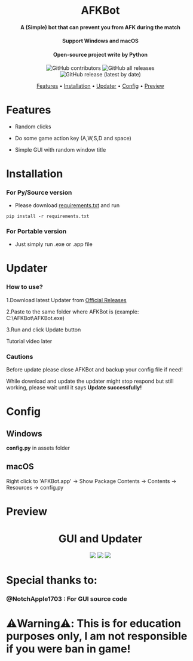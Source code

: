 <h1 align="center">AFKBot</h1>

<h4 align="center">A (Simple) bot that can prevent you from AFK during the match</h4>
<h4 align="center">Support Windows and macOS</h4>
<h4 align="center">Open-source project write by Python</h4>

<p align="center">
<img alt="GitHub contributors" src="https://img.shields.io/github/contributors/gorouflex/afkbot?style=for-the-badge">
<img alt="GitHub all releases" src="https://img.shields.io/github/downloads/gorouflex/afkbot/total?style=for-the-badge">
<img alt="GitHub release (latest by date)" src="https://img.shields.io/github/v/release/gorouflex/afkbot?style=for-the-badge">

  
<p align="center">
  <a href="#features">Features</a>
  •
  <a href="#installation">Installation</a>
  •
  <a href="#updater">Updater</a>
  •
  <a href="#config">Config</a>
  •
  <a href="#preview">Preview</a>       
</p>

# Features

- Random clicks

- Do some game action key (A,W,S,D and space)

- Simple GUI with random window title

# Installation



### For Py/Source version

- Please download [requirements.txt](https://github.com/gorouflex/afkbot/files/12103798/requirements.txt) and run 
```
pip install -r requirements.txt 
```

### For Portable version 
- Just simply run .exe or .app file

# Updater 
### How to use?
1.Download latest Updater from [Official Releases](https://github.com/gorouflex/afkbot/releases)

2.Paste to the same folder where AFKBot is (example: C:\AFKBot\AFKBot.exe)

3.Run and click Update button

Tutorial video later

### Cautions
Before update please close AFKBot and backup your config file if need!

While download and update the updater might stop respond but still working, please wait until it says **Update successfully!**

# Config
## Windows

**config.py** in assets folder

## macOS

Right click to 'AFKBot.app' -> Show Package Contents -> Contents -> Resources -> config.py


# Preview
        
<p align="center">
<h1 align="center">GUI and Updater</h1>
</p>

<p align="center">          
  <img src="https://github.com/gorouflex/afkbot/assets/98001973/767745d9-df5c-4bb0-926a-8aac8f40b918">
  <img src="https://github.com/gorouflex/afkbot/assets/98001973/c7831c29-41ce-4702-ba2c-4cc25d9830d6">
  <img src="https://github.com/gorouflex/afkbot/assets/98001973/6078d0f7-f74b-4afb-8203-358595411fd7">
</p>

<p align="center">
<h1 align="center"> </h1>
</p>
           

# Special thanks to:

### @NotchApple1703 : For GUI source code

# ⚠️Warning⚠️: This is for education purposes only, I am not responsible if you were ban in game!
